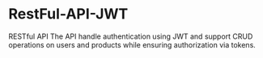# RestFul-API-JWT
RESTful API The API handle authentication using JWT and support CRUD operations on users and products while ensuring authorization via tokens.
